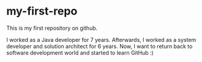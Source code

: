# my-first-repo
This is my first repository on github.

I worked as a Java developer for 7 years. 
Afterwards, I worked as a system developer and solution architect for 6 years.
Now, I want to return back to software development world and started to learn GitHub :)
